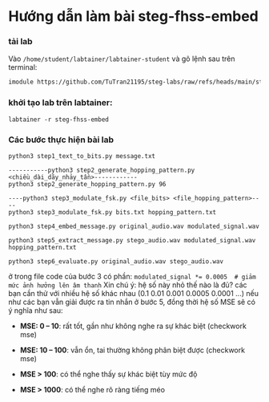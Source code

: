 # Hướng dẫn làm bài steg-fhss-embed

### tải lab

Vào `/home/student/labtainer/labtainer-student` và gõ lệnh sau trên terminal:
``` bash
imodule https://github.com/TuTran21195/steg-labs/raw/refs/heads/main/steg-fhss-embed.tar
```
### khởi tạo lab trên labtainer:
```
labtainer -r steg-fhss-embed
```

### Các bước thực hiện bài lab

```
python3 step1_text_to_bits.py message.txt

-----------python3 step2_generate_hopping_pattern.py <chiều_dài_dãy_nhảy_tần>------------
python3 step2_generate_hopping_pattern.py 96

----python3 step3_modulate_fsk.py <file_bits> <file_hopping_pattern>----
python3 step3_modulate_fsk.py bits.txt hopping_pattern.txt

python3 step4_embed_message.py original_audio.wav modulated_signal.wav

python3 step5_extract_message.py stego_audio.wav modulated_signal.wav hopping_pattern.txt

python3 step6_evaluate.py original_audio.wav stego_audio.wav
```
ở trong file code của bước 3 có phần: `modulated_signal *= 0.0005  # giảm mức ảnh hưởng lên âm thanh`
Xin chú ý: hệ số này nhỏ thế nào là đủ?
các bạn cần thử với nhiều hệ số khác nhau (0.1 0.01 0.001 0.0005 0.0001 ...)
nếu như các bạn vẫn giải được ra tin nhắn ở bước 5, đồng thời hệ số MSE sẽ có ý nghĩa như sau:

- **MSE: 0 – 10**: rất tốt, gần như không nghe ra sự khác biệt (checkwork mse)
    
- **MSE: 10 – 100**: vẫn ổn, tai thường không phân biệt được (checkwork mse)
    
- **MSE > 100**: có thể nghe thấy sự khác biệt tùy mức độ
    
- **MSE > 1000**: có thể nghe rõ ràng tiếng méo


